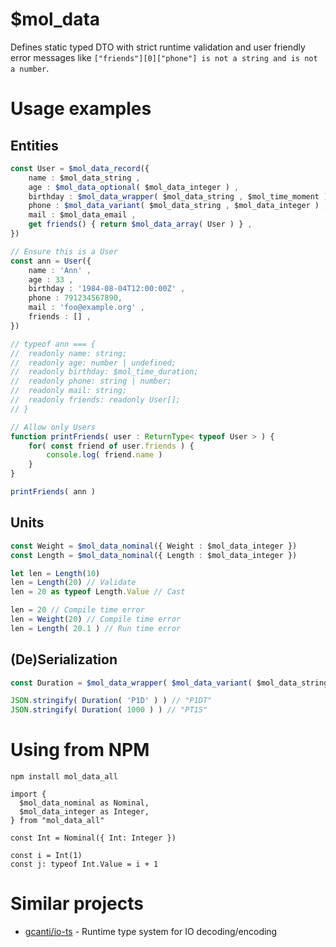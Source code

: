 # $mol_data

Defines static typed DTO with strict runtime validation and user friendly error messages like `["friends"][0]["phone"] is not a string and is not a number`.

# Usage examples

## Entities

```typescript
const User = $mol_data_record({
	name : $mol_data_string ,
	age : $mol_data_optional( $mol_data_integer ) ,
	birthday : $mol_data_wrapper( $mol_data_string , $mol_time_moment ) ,
	phone : $mol_data_variant( $mol_data_string , $mol_data_integer ) ,
	mail : $mol_data_email ,
	get friends() { return $mol_data_array( User ) } ,
})

// Ensure this is a User
const ann = User({
	name : 'Ann' ,
	age : 33 ,
	birthday : '1984-08-04T12:00:00Z' ,
	phone : 791234567890,
	mail : 'foo@example.org' ,
	friends : [] ,
})

// typeof ann === {
// 	readonly name: string;
// 	readonly age: number | undefined;
// 	readonly birthday: $mol_time_duration;
// 	readonly phone: string | number;
// 	readonly mail: string;
// 	readonly friends: readonly User[];
// }

// Allow only Users
function printFriends( user : ReturnType< typeof User > ) {
	for( const friend of user.friends ) {
		console.log( friend.name )
	}
}

printFriends( ann )
```

## Units

```typescript
const Weight = $mol_data_nominal({ Weight : $mol_data_integer })
const Length = $mol_data_nominal({ Length : $mol_data_integer })

let len = Length(10)
len = Length(20) // Validate
len = 20 as typeof Length.Value // Cast

len = 20 // Compile time error
len = Weight(20) // Compile time error
len = Length( 20.1 ) // Run time error
```

## (De)Serialization

```typescript
const Duration = $mol_data_wrapper( $mol_data_variant( $mol_data_string , $mol_data_integer ) , $mol_time_duration )

JSON.stringify( Duration( 'P1D' ) ) // "P1DT"
JSON.stringify( Duration( 1000 ) ) // "PT1S"
```

# Using from NPM

```
npm install mol_data_all
```

```
import {
  $mol_data_nominal as Nominal,
  $mol_data_integer as Integer,
} from "mol_data_all"

const Int = Nominal({ Int: Integer })

const i = Int(1)
const j: typeof Int.Value = i + 1
```

# Similar projects

- [gcanti/io-ts](https://github.com/gcanti/io-ts) - Runtime type system for IO decoding/encoding
